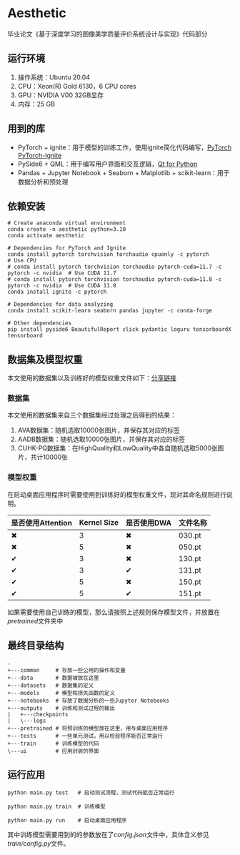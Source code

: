 # Aesthetic

毕业论文《基于深度学习的图像美学质量评价系统设计与实现》代码部分

## 运行环境

1. 操作系统：Ubuntu 20.04
2. CPU：Xeon(R) Gold 6130，6 CPU cores
3. GPU：NVIDIA V00 32GB显存
4. 内存：25 GB

## 用到的库

- PyTorch +
  ignite：用于模型的训练工作，使用ignite简化代码编写，[PyTorch](https://pytorch.org) [PyTorch-Ignite](https://pytorch-ignite.ai)
- PySide6 + QML：用于编写用户界面和交互逻辑，[Qt for Python](https://doc.qt.io/qtforpython-6/)
- Pandas + Jupyter Notebook + Seaborn + Matplotlib + scikit-learn：用于数据分析和预处理

## 依赖安装

```shell
# Create anaconda virtual environment
conda create -n aesthetic python=3.10
conda activate aesthetic

# Dependencies for PyTorch and Ignite
conda install pytorch torchvision torchaudio cpuonly -c pytorch                        # Use CPU
# conda install pytorch torchvision torchaudio pytorch-cuda=11.7 -c pytorch -c nvidia  # Use CUDA 11.7
# conda install pytorch torchvision torchaudio pytorch-cuda=11.8 -c pytorch -c nvidia  # Use CUDA 11.8
conda install ignite -c pytorch

# Dependencies for data analyzing
conda install scikit-learn seaborn pandas jupyter -c conda-forge

# Other dependencies
pip install pyside6 BeautifulReport click pydantic loguru tensorboardX tensorboard
```

## 数据集及模型权重

本文使用的数据集以及训练好的模型权重文件如下：[分享链接](https://pan.baidu.com/s/1CtrsivRk3dOUEUNJPzHJjA?pwd=ew77)

### 数据集

本文使用的数据集来自三个数据集经过处理之后得到的结果：
1. AVA数据集：随机选取10000张图片，并保存其对应的标签
2. AADB数据集：随机选取10000张图片，并保存其对应的标签
3. CUHK-PQ数据集：在HighQuality和LowQuality中各自随机选取5000张图片，共计10000张

### 模型权重

在启动桌面应用程序时需要使用到训练好的模型权重文件，现对其命名规则进行说明。

| 是否使用Attention | Kernel Size | 是否使用DWA | 文件名称   |
|---------------|-------------|---------|--------|
| ✖             | 3           | ✖       | 030.pt |
| ✖             | 5           | ✖       | 050.pt |
| ✔             | 3           | ✖       | 130.pt |
| ✔             | 3           | ✔       | 131.pt |
| ✔             | 5           | ✖       | 150.pt |
| ✔             | 5           | ✔       | 151.pt |

如果需要使用自己训练的模型，那么请按照上述规则保存模型文件，并放置在*pretrained*文件夹中

## 最终目录结构

```text
.
+---common     # 存放一些公用的操作和变量
+---data       # 数据被放在这里
+---datasets   # 数据集的定义
+---models     # 模型和损失函数的定义
+---notebooks  # 存放了数据分析的一些Jupyter Notebooks
+---outputs    # 训练和测试过程的输出
|   +---checkpoints
|   \---logs
+---pretrained # 将预训练的模型放在这里，用与桌面应用程序
+---tests      # 一些单元测试，用以检验程序能否正常运行
+---train      # 训练模型的代码
\---ui         # 应用封装的界面
```

## 运行应用

```shell
python main.py test   # 启动测试流程，测试代码能否正常运行

python main.py train  # 训练模型

python main.py run    # 启动桌面应用程序
```

其中训练模型需要用到的的参数放在了*config.json*文件中，具体含义参见*train/config.py*文件。
